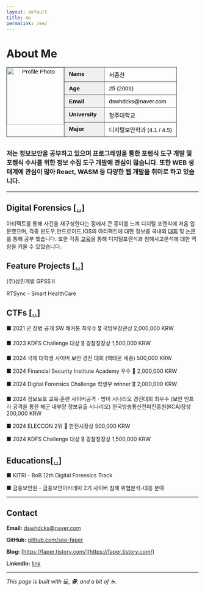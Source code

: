 ```yaml
---
layout: default
title: me
permalink: /me/
---
```


<style>
  .resume-header {
    width: 100%;
    max-width: 800px;
    border-collapse: collapse;
    margin-bottom: 30px;
    font-family: Arial, sans-serif;
    font-size: 15px;
    color: #000;
  }

  .resume-header td {
    border: 1px solid #444;
    padding: 8px 12px;
    vertical-align: top;
  }

  .resume-photo {
    width: 150px;
    object-fit: cover;
    display: block;
  }

  .resume-label {
    width: 80px;
    font-weight: bold;
    background-color: #f0f0f0;
  }
  .p{
    padding:0px !important;
  }
</style>

# <a name="top"></a>About Me

<table class="resume-header">
  <tr>
    <td rowspan="5" style="width: 100px; text-align: center;" class="p">
      <img src="https://faper2.notion.site/image/attachment%3A4a7c1131-54a1-44cc-a72b-b28dc93ed608%3Ae4_%EC%84%9C%EC%A2%85%EC%B0%AC_%EC%B7%A8%EC%97%85%EB%B0%98%EB%AA%85.jpg?table=block&id=1aec1f21-d119-8026-9b4d-d667848d0c3d&spaceId=cd485a0c-9bcc-4cc8-9808-b661dd831ab4&width=380&userId=&cache=v2" class="resume-photo" alt="Profile Photo">
    </td>
    <td class="resume-label">Name</td>
    <td>서종찬</td>
  </tr>
  <tr>
    <td class="resume-label">Age</td>
    <td>25 (2001)</td>
  </tr>
  <tr>
    <td class="resume-label">Email</td>
    <td>dswhdcks@naver.com</td>
  </tr>
  <tr>
    <td class="resume-label">University</td>
    <td>청주대학교</td>
  </tr>
  <tr>
    <td class="resume-label">Major</td>
    <td>디지털보안학과 (4.1 / 4.5)</td>
  </tr>
</table>

### 저는 정보보안을 공부하고 있으며 프로그래밍을 통한 포렌식 도구 개발 및 포렌식 수사를 위한 정보 수집 도구 개발에 관심이 많습니다. 또한 WEB 생태계에 관심이 많아 React, WASM 등 다양한 웹 개발을 취미로 하고 있습니다.

<hr>

## Digital Forensics [[..]](#top)

아티팩트를 통해 사건을 재구성한다는 점에서 큰 흥미를 느껴 디지털 포렌식에 처음 입문했으며, 각종 윈도우,안드로이드,IOS의 아티팩트에 대한 정보를 국내외 [대회](#ctf) 및 [논문](#paper)를 통해 공부 했습니다. 또한 각종 [교육](#edu)을 통해 디지털포렌식과 침해사고분석에 대한 역량을 키울 수 있었습니다.

## Feature Projects [[..]](#top)

(주)상진개발 GPSS II

RTSync - Smart HealthCare

## CTFs <a name='ctf'></a>[[..]](#top)

■ 2021 군 장병 공개 SW 해커톤 최우수 🎖️ 국방부장관상 2,000,000 KRW

■ 2023 KDFS Challenge 대상 🎖️ 경찰청장상 1,500,000 KRW

■ 2024 국제 대학생 사이버 보안 경진 대회 (핵테온 세종) 500,000 KRW

■ 2024 Financial Security Institute Academy 우수 🥈 2,000,000 KRW

■ 2024 Digital Forensics Challenge 학생부 winner 🎖️ 2,000,000 KRW

■ 2024 정보보호 교육·훈련 사이버공격ㆍ방어 시나리오 경진대회 최우수 (보안 인프라 공격을 통한 해군 내부망 정보유출 시나리오) 한국방송통신전파진흥원(KCA)장상 200,000 KRW

■ 2024 ELECCON 2위 🥈 한전시장상 500,000 KRW

■ 2024 KDFS Challenge 대상 🎖️ 경찰청장상 1,500,000 KRW

## Educations<a name="edu"></a>[[..]](#top)

■ KITRI - BoB 12th Digital Forensics Track

■ 금융보안원 - 금융보안아카데미 2기 사이버 침해 위협분석-대응 분야

---

## Contact

**Email:** dswhdcks@naver.com

**GitHub:** [github.com/seo-faper](https://github.com/seo-faper)

**Blog:** [https://faper.tistory.com/](https://faper.tistory.com/)

**LinkedIn:** [link](https://www.linkedin.com/in/jongchan-seo-61b71a240/)

---

_This page is built with 💻, 🕵️, and a bit of ☕._
